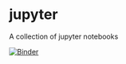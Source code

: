 # jupyter
A collection of jupyter notebooks 

[![Binder](https://mybinder.org/badge_logo.svg)](https://mybinder.org/v2/gh/asanza/jupyter.git/HEAD)
